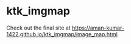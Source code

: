 # ktk_imgmap
Check out the final site at https://aman-kumar-1422.github.io/ktk_imgmap/image_map.html
